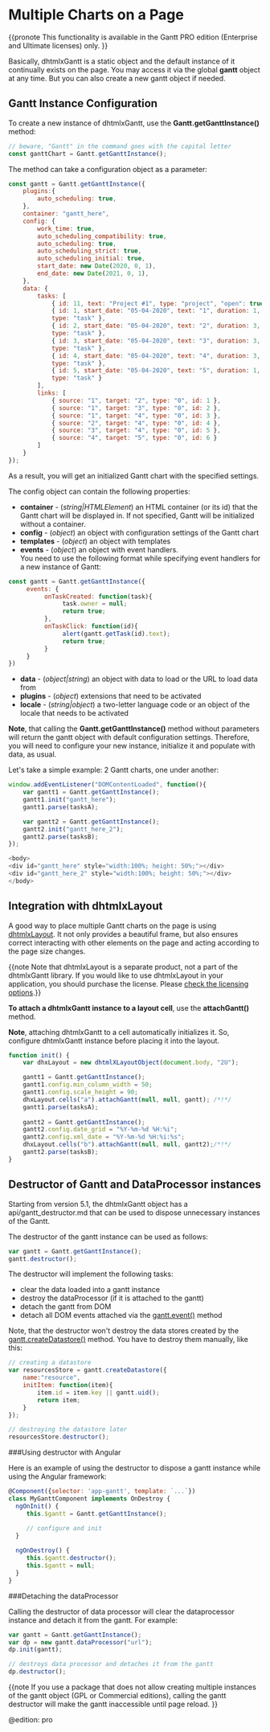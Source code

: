 Multiple Charts on a Page
=========================

{{pronote
This functionality is available in the Gantt PRO edition (Enterprise and Ultimate licenses) only. 
}}

Basically, dhtmlxGantt is a static object and the default instance of it continually exists on the page. You may access it via the global **gantt** object at any time. But you can also create a new gantt object if needed.

Gantt Instance Configuration
-----------------------------
To create a new instance of dhtmlxGantt, use the **Gantt.getGanttInstance()** method:

~~~js
// beware, "Gantt" in the command goes with the capital letter
const ganttChart = Gantt.getGanttInstance();
~~~

The method can take a configuration object as a parameter:

~~~js
const gantt = Gantt.getGanttInstance({
	plugins:{
		auto_scheduling: true,
	},
	container: "gantt_here",
	config: {
		work_time: true,
		auto_scheduling_compatibility: true,
		auto_scheduling: true,
		auto_scheduling_strict: true,
		auto_scheduling_initial: true,
		start_date: new Date(2020, 0, 1),
		end_date: new Date(2021, 0, 1),
	},
	data: {
		tasks: [
			{ id: 11, text: "Project #1", type: "project", "open": true, "parent": 0 },
			{ id: 1, start_date: "05-04-2020", text: "1", duration: 1, parent: "11", 
			type: "task" },
			{ id: 2, start_date: "05-04-2020", text: "2", duration: 3, parent: "11", 
			type: "task" },
			{ id: 3, start_date: "05-04-2020", text: "3", duration: 3, parent: "11", 
			type: "task" },
			{ id: 4, start_date: "05-04-2020", text: "4", duration: 3, parent: "11", 
			type: "task" },
			{ id: 5, start_date: "05-04-2020", text: "5", duration: 1, parent: "11", 
			type: "task" }
		], 
		links: [
			{ source: "1", target: "2", type: "0", id: 1 },
			{ source: "1", target: "3", type: "0", id: 2 },
			{ source: "1", target: "4", type: "0", id: 3 },
			{ source: "2", target: "4", type: "0", id: 4 },
			{ source: "3", target: "4", type: "0", id: 5 },
			{ source: "4", target: "5", type: "0", id: 6 }
		]
	}
});
~~~

As a result, you will get an initialized Gantt chart with the specified settings.

The config object can contain the following properties:

- **container** - (*string|HTMLElement*) an HTML container (or its id) that the Gantt chart will be displayed in. If not specified, Gantt will be initialized without a container.
- **config** - (*object*) an object with configuration settings of the Gantt chart 
- **templates** - (*object*) an object with templates 
- **events** - (*object*) an object with event handlers. <br>
You need to use the following format while specifying event handlers for a new instance of Gantt:

~~~js
const gantt = Gantt.getGanttInstance({
     events: {
          onTaskCreated: function(task){
               task.owner = null;
               return true;
          },
          onTaskClick: function(id){
               alert(gantt.getTask(id).text);
               return true;
          }
     }
})
~~~

- **data** - (*object|string*) an object with data to load or the URL to load data from
- **plugins** - (*object*) extensions that need to be activated
- **locale** - (*string|object*) a two-letter language code or an object of the locale that needs to be activated

**Note**, that calling the **Gantt.getGanttInstance()** method without parameters will return the gantt object with default configuration settings.
Therefore, you will need to configure your new instance, initialize it and populate with data, as usual.

Let's take a simple example: 2 Gantt charts, one under another: 

~~~js
window.addEventListener("DOMContentLoaded", function(){
	var gantt1 = Gantt.getGanttInstance();
	gantt1.init("gantt_here");
	gantt1.parse(tasksA);

	var gantt2 = Gantt.getGanttInstance();
	gantt2.init("gantt_here_2");
	gantt2.parse(tasksB);
});

<body>
<div id="gantt_here" style="width:100%; height: 50%;"></div>
<div id="gantt_here_2" style="width:100%; height: 50%;"></div>
</body>
~~~

Integration with dhtmlxLayout
------------------------

A good way to place multiple Gantt charts on the page is using [dhtmlxLayout](https://docs.dhtmlx.com/layout__index.html). 
It not only provides a beautiful frame, but also ensures correct interacting with other elements on the page and acting according to the page size changes. 

{{note Note that dhtmlxLayout is a separate product, not a part of the dhtmlxGantt library. If you would like to use dhtmlxLayout in your application, you should purchase the license. 
Please [check the licensing options](https://dhtmlx.com/docs/products/dhtmlxLayout/#editions-licenses).}}

**To attach a dhtmlxGantt instance to a layout cell**, use the **attachGantt()**  method.
  
**Note**, attaching dhtmlxGantt to a cell automatically initializes it. So, configure dhtmlxGantt instance before placing it into the layout.

~~~js
function init() {
	var dhxLayout = new dhtmlXLayoutObject(document.body, "2U");

	gantt1 = Gantt.getGanttInstance();
	gantt1.config.min_column_width = 50;
	gantt1.config.scale_height = 90;
	dhxLayout.cells("a").attachGantt(null, null, gantt); /*!*/
	gantt1.parse(tasksA);
		
	gantt2 = Gantt.getGanttInstance();
	gantt2.config.date_grid = "%Y-%m-%d %H:%i";
	gantt2.config.xml_date = "%Y-%m-%d %H:%i:%s";
	dhxLayout.cells("b").attachGantt(null, null, gantt2);/*!*/
	gantt2.parse(tasksB);
}
~~~

Destructor of Gantt and DataProcessor instances
------------------------------------

Starting from version 5.1, the dhtmlxGantt object has a api/gantt_destructor.md that can be used to dispose unnecessary instances of the Gantt.

The destructor of the gantt instance can be used as follows:

~~~js
var gantt = Gantt.getGanttInstance();
gantt.destructor();
~~~

The destructor will implement the following tasks:

- clear the data loaded into a gantt instance
- destroy the dataProcessor (if it is attached to the gantt) 
- detach the gantt from DOM
- detach all DOM events attached via the [gantt.event()](api/gantt_event.md) method

Note, that the destructor won't destroy the data stores created by the [gantt.createDatastore()](api/gantt_createdatastore.md) method. 
You have to destroy them manually, like this:

~~~js
// creating a datastore
var resourcesStore = gantt.createDatastore({
    name:"resource",
    initItem: function(item){
        item.id = item.key || gantt.uid();
        return item;
    }
});

// destroying the datastore later
resourcesStore.destructor();
~~~

###Using destructor with Angular

Here is an example of using the destructor to dispose a gantt instance while using the Angular framework:

~~~js
@Component({selector: 'app-gantt', template: `...`})
class MyGanttComponent implements OnDestroy {
  ngOnInit() {
     this.$gantt = Gantt.getGanttInstance();

     // configure and init
  }
  
  ngOnDestroy() {
     this.$gantt.destructor();
     this.$gantt = null;
  }
}
~~~

###Detaching the dataProcessor

Calling the destructor of data processor will clear the dataprocessor instance and detach it from the gantt. For example:

~~~js
var gantt = Gantt.getGanttInstance();
var dp = new gantt.dataProcessor("url");
dp.init(gantt);

// destroys data processor and detaches it from the gantt
dp.destructor();
~~~

{{note 
If you use a package that does not allow creating multiple instances of the gantt object (GPL or Commercial editions), calling the gantt destructor will make the gantt inaccessible until page reload.
}}


@edition: pro
